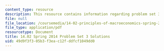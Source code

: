 ```yaml
---
content_type: resource
description: This resource contains information regarding problem set 3 solution.
file: null
file_location: /coursemedia/14-02-principles-of-macroeconomics-spring-2014/49d9f3f305b3f3eac12fddfcf1049dd0_MIT14_02S14_pset3_sols.pdf
file_type: application/pdf
resourcetype: Document
title: 14.02 Spring 2014 Problem Set 3 Solutions
uid: 49d9f3f3-05b3-f3ea-c12f-ddfcf1049dd0
---
```

